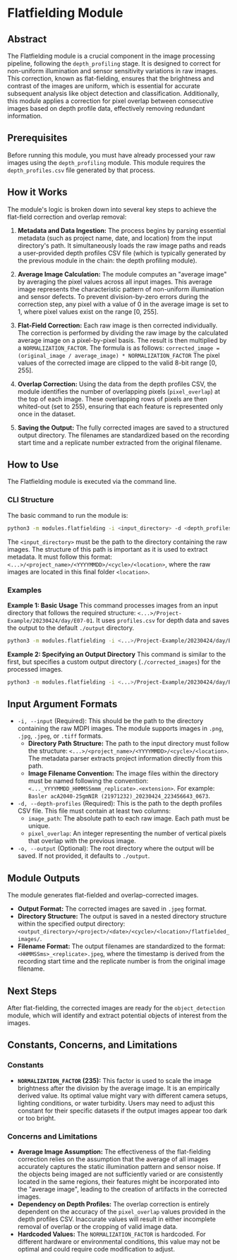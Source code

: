 # Flatfielding Module

## Abstract

The Flatfielding module is a crucial component in the image processing pipeline, following the `depth_profiling` stage. It is designed to correct for non-uniform illumination and sensor sensitivity variations in raw images. This correction, known as flat-fielding, ensures that the brightness and contrast of the images are uniform, which is essential for accurate subsequent analysis like object detection and classification. Additionally, this module applies a correction for pixel overlap between consecutive images based on depth profile data, effectively removing redundant information.

## Prerequisites

Before running this module, you must have already processed your raw images using the `depth_profiling` module. This module requires the `depth_profiles.csv` file generated by that process.

## How it Works

The module's logic is broken down into several key steps to achieve the flat-field correction and overlap removal:

1.  **Metadata and Data Ingestion:** The process begins by parsing essential metadata (such as project name, date, and location) from the input directory's path. It simultaneously loads the raw image paths and reads a user-provided depth profiles CSV file (which is typically generated by the previous module in the chain: the depth profiling module).

2.  **Average Image Calculation:** The module computes an "average image" by averaging the pixel values across all input images. This average image represents the characteristic pattern of non-uniform illumination and sensor defects. To prevent division-by-zero errors during the correction step, any pixel with a value of 0 in the average image is set to 1, where pixel values exist on the range [0, 255].

3.  **Flat-Field Correction:** Each raw image is then corrected individually. The correction is performed by dividing the raw image by the calculated average image on a pixel-by-pixel basis. The result is then multiplied by a `NORMALIZATION_FACTOR`. The formula is as follows:
    `corrected_image = (original_image / average_image) * NORMALIZATION_FACTOR`
    The pixel values of the corrected image are clipped to the valid 8-bit range [0, 255].

4.  **Overlap Correction:** Using the data from the depth profiles CSV, the module identifies the number of overlapping pixels (`pixel_overlap`) at the top of each image. These overlapping rows of pixels are then whited-out (set to 255), ensuring that each feature is represented only once in the dataset.

5.  **Saving the Output:** The fully corrected images are saved to a structured output directory. The filenames are standardized based on the recording start time and a replicate number extracted from the original filename.

## How to Use

The Flatfielding module is executed via the command line.

### CLI Structure

The basic command to run the module is:

```bash
python3 -m modules.flatfielding -i <input_directory> -d <depth_profiles_csv> -o <output_directory>
```

The `<input_directory>` must be the path to the directory containing the raw images. The structure of this path is important as it is used to extract metadata. It must follow this format: `<...>/<project_name>/<YYYYMMDD>/<cycle>/<location>`, where the raw images are located in this final folder `<location>`.

### Examples

**Example 1: Basic Usage**
This command processes images from an input directory that follows the required structure: `<...>/Project-Example/20230424/day/E07-01`. It uses `profiles.csv` for depth data and saves the output to the default `./output` directory.

```bash
python3 -m modules.flatfielding -i <...>/Project-Example/20230424/day/E07-01 -d ./profiles.csv
```

**Example 2: Specifying an Output Directory**
This command is similar to the first, but specifies a custom output directory (`./corrected_images`) for the processed images.

```bash
python3 -m modules.flatfielding -i <...>/Project-Example/20230424/day/E07-01 -d ./profiles.csv -o ./corrected_images
```

## Input Argument Formats

-   `-i, --input` (Required): This should be the path to the directory containing the raw MDPI images. The module supports images in `.png`, `.jpg`, `.jpeg`, or `.tiff` formats.
    -   **Directory Path Structure:** The path to the input directory must follow the structure: `<...>/<project_name>/<YYYYMMDD>/<cycle>/<location>`. The metadata parser extracts project information directly from this path.
    -   **Image Filename Convention:** The image files within the directory must be named following the convention: `<..._YYYYMMDD_HHMMSSmmm_replicate>.<extension>`. For example: `Basler acA2040-25gmNIR (21971232)_20230424_223456643_0673`.
-   `-d, --depth-profiles` (Required): This is the path to the depth profiles CSV file. This file must contain at least two columns:
    -   `image_path`: The absolute path to each raw image. Each path must be unique.
    -   `pixel_overlap`: An integer representing the number of vertical pixels that overlap with the previous image.
-   `-o, --output` (Optional): The root directory where the output will be saved. If not provided, it defaults to `./output`.

## Module Outputs

The module generates flat-fielded and overlap-corrected images.

-   **Output Format:** The corrected images are saved in `.jpeg` format.
-   **Directory Structure:** The output is saved in a nested directory structure within the specified output directory: `<output_directory>/<project>/<date>/<cycle>/<location>/flatfielded_images/`.
-   **Filename Format:** The output filenames are standardized to the format: `<HHMMSSms>_<replicate>.jpeg`, where the timestamp is derived from the recording start time and the replicate number is from the original image filename.

## Next Steps

After flat-fielding, the corrected images are ready for the `object_detection` module, which will identify and extract potential objects of interest from the images.

## Constants, Concerns, and Limitations

### Constants

-   **`NORMALIZATION_FACTOR` (235):** This factor is used to scale the image brightness after the division by the average image. It is an empirically derived value. Its optimal value might vary with different camera setups, lighting conditions, or water turbidity. Users may need to adjust this constant for their specific datasets if the output images appear too dark or too bright.

### Concerns and Limitations

-   **Average Image Assumption:** The effectiveness of the flat-fielding correction relies on the assumption that the average of all images accurately captures the static illumination pattern and sensor noise. If the objects being imaged are not sufficiently varied or are consistently located in the same regions, their features might be incorporated into the "average image", leading to the creation of artifacts in the corrected images.
-   **Dependency on Depth Profiles:** The overlap correction is entirely dependent on the accuracy of the `pixel_overlap` values provided in the depth profiles CSV. Inaccurate values will result in either incomplete removal of overlap or the cropping of valid image data.
-   **Hardcoded Values:** The `NORMALIZATION_FACTOR` is hardcoded. For different hardware or environmental conditions, this value may not be optimal and could require code modification to adjust.
